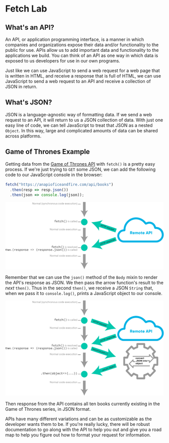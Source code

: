 # Fetch Lab

## What's an API?

An API, or application programming interface, is a manner in which companies and organizations expose their data and/or functionality to the public for use. APIs allow us to add important data and functionality to the applications we build. You can think of an API as one way in which data is exposed to us developers for use in our own programs.

Just like we can use JavaScript to send a web request for a web page that is written in HTML, and receive a response that is full of HTML, we can use JavaScript to send a web request to an API and receive a collection of JSON in return.

## What's JSON?

JSON is a language-agnostic way of formatting data. If we send a web request to an API, it will return to us a JSON collection of data. With just one easy line of code, we can tell JavaScript to treat that JSON as a nested `Object`. In this way, large and complicated amounts of data can be shared across platforms.

## Game of Thrones Example

Getting data from the [Game of Thrones API](https://anapioficeandfire.com/) with `fetch()` is a pretty easy process. If we're just trying to `GET` some JSON, we can add the following code to our JavaScript console in the browser:

```js
fetch("https://anapioficeandfire.com/api/books")
  .then(resp => resp.json())
  .then(json => console.log(json));
```

![Fetch data from an API](/public/images/front-end-web-programming-in-javascript/fetch-01.png)

Remember that we can use the `json()` method of the `Body` mixin to render the API's response as JSON. We then pass the arrow function's result to the _next_ `then()`. Thus in the second `then()`, we receive a JSON `String` that, when we pass it to `console.log()`, prints a JavaScript object to our console.

![Convert JSON in a JavaScrip Object](/public/images/front-end-web-programming-in-javascript/fetch-02.png)

Then response from the API contains all ten books currently existing in the Game of Thrones series, in JSON format.

APIs have many different variations and can be as customizable as the developer wants them to be. If you're really lucky, there will be robust documentation to go along with the API to help you out and give you a road map to help you figure out how to format your request for information.
